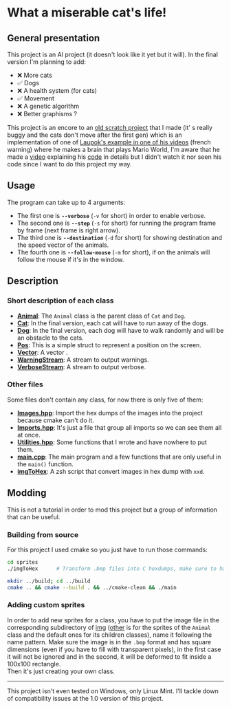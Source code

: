 # What a miserable cat's life!
## General presentation
This project is an AI project (it doesn't look like it yet but it will). In the final version I'm planning to add:
+ ❌ More cats
+ ✅ Dogs
+ ❌ A health system (for cats)
+ ✅ Movement
+ ❌ A genetic algorithm
+ ❌ Better graphisms ?

This project is an encore to an [old scratch project](https://scratch.mit.edu/projects/713148064/) that I made (it' s really buggy and the cats don't move after the first gen) which is an implementation of one of [Laupok's example in one of his videos](https://youtu.be/F63GNXGHVwM?t=352) (french warning) where he makes a brain that plays Mario World, I'm aware that he made a [video](https://www.youtube.com/watch?v=u5xCl1bSe6o&t=0s&ab_channel=Laupok) explaining his [code](https://pastebin.com/Jcvdqhqm) in details but I didn't watch it nor seen his code since I want to do this project my way.

## Usage
The program can take up to 4 arguments:
+ The first  one is **`--verbose`** (`-v` for short) in order to enable verbose.
+ The second one is **`--step`** (`-s` for short) for running the program frame by frame (next frame is right arrow).
+ The third  one is **`--destination`** (`-d` for short) for showing destination and the speed vector of the animals.
+ The fourth one is **`--follow-mouse`** (`-m` for short), if on the animals will follow the mouse if it's in the window.

## Description
### Short description of each class
+ **[Animal](code/include/Animal.hpp)**: The `Animal` class is the parent class of `Cat` and `Dog`.
+ **[Cat](code/include/Cat.hpp)**: In the final version, each cat will have to run away of the dogs.
+ **[Dog](code/include/Dog.hpp)**: In the final version, each dog will have to walk randomly and will be an obstacle to the cats.
+ **[Pos](code/include/Pos.hpp)**: This is a simple struct to represent a position on the screen.
+ **[Vector](code/include/Vector.hpp)**: A vector <!--duh-->.
+ **[WarningStream](code/include/Warning.hpp)**: A stream to output warnings.
+ **[VerboseStream](code/include/Verbose.hpp)**: A stream to output verbose.

### Other files
Some files don't contain any class, for now there is only five of them:
+ **[Images.hpp](code/include/Images.hpp)**: Import the hex dumps of the images into the project because cmake can't do it.
+ **[Imports.hpp](code/include/Imports.hpp)**: It's just a file that group all imports so we can see them all at once.
+ **[Utilities.hpp](code/include/Utilities.hpp)**: Some functions that I wrote and have nowhere to put them.
+ **[main.cpp](code/src/main.cpp)**: The main program and a few functions that are only useful in the `main()` function.
+ **[imgToHex](sprites/imgToHex)**: A zsh script that convert images in hex dump with `xxd`.

## Modding
This is not a tutorial in order to mod this project but a group of information that can be useful.

### Building from source
For this project I used cmake so you just have to run those commands:
```zsh
cd sprites
./imgToHex		# Transform .bmp files into C hexdumps, make sure to have zsh installed

mkdir ../build; cd ../build
cmake .. && cmake --build . && ../cmake-clean && ./main 
```

### Adding custom sprites
In order to add new sprites for a class, you have to put the image file in the corresponding subdirectory of [img](sprites/img/) ([other](sprites/img/other) is for the  sprites of the `Animal` class and the default ones for its children classes), name it following the name pattern. Make sure the image is in the `.bmp` format and has square dimensions (even if you have to fill with transparent pixels), in the first case it will not be ignored and in the second, it will be deformed to fit inside a 100x100 rectangle.  
Then it's just creating your own class.


_________________________________
This project isn't even tested on Windows, only Linux Mint. I'll tackle down of compatibility issues at the 1.0 version of this project.
